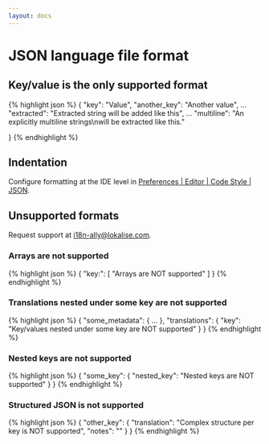 ```yaml
---
layout: docs
---
```


<h1>JSON language file format</h1>

## Key/value is the only supported format

{% highlight json %}
{
    "key": "Value",
    "another_key": "Another value",
    ...
    "extracted": "Extracted string will be added like this",
    ...
    "multiline": "An explicitly multiline strings\nwill be extracted like this."

}
{% endhighlight %}

## Indentation

Configure formatting at the IDE level in <a href="phpstorm://settings?name=Editor--Code+Style--JSON">Preferences | Editor | Code Style | JSON</a>.

## Unsupported formats

Request support at <a href="mailto:i18n-ally@lokalise.com">i18n-ally@lokalise.com</a>.

### Arrays are not supported

{% highlight json %}
{
    "key:": [
        "Arrays are NOT supported"
    ]
}
{% endhighlight %}

### Translations nested under some key are not supported

{% highlight json %}
{
    "some_metadata": {
        ...
    },
    "translations": {
        "key": "Key/values nested under some key are NOT supported"
    }
}
{% endhighlight %}

### Nested keys are not supported

{% highlight json %}
{
    "some_key": {
        "nested_key": "Nested keys are NOT supported"
    }
}
{% endhighlight %}

### Structured JSON is not supported

{% highlight json %}
{
    "other_key": {
        "translation": "Complex structure per key is NOT supported",
        "notes": ""
    }
}
{% endhighlight %}
